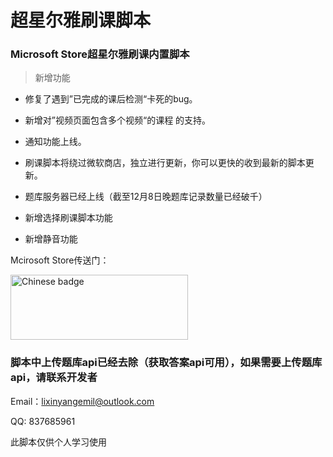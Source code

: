 # 超星尔雅刷课脚本
<h3>Microsoft Store超星尔雅刷课内置脚本</h3>


>新增功能

* 修复了遇到”已完成的课后检测“卡死的bug。

* 新增对”视频页面包含多个视频“的课程 的支持。

* 通知功能上线。

* 刷课脚本将绕过微软商店，独立进行更新，你可以更快的收到最新的脚本更新。

* 题库服务器已经上线（截至12月8日晚题库记录数量已经破千）

* 新增选择刷课脚本功能

* 新增静音功能

Mcirosoft Store传送门：

<a href='//www.microsoft.com/store/apps/9n0dm5c6nzlh?ocid=badge'><img height="50" src='https://assets.windowsphone.com/42e5aa4a-f19a-4205-9191-a97105ed7663/Chinese_Simplified_get-it-from-MS_InvariantCulture_Default.png' alt='Chinese badge' style='width: 284px; height: 104px;'/></a>


### 脚本中上传题库api已经去除（获取答案api可用），如果需要上传题库api，请联系开发者

Email：lixinyangemil@outlook.com

QQ: 837685961

此脚本仅供个人学习使用
